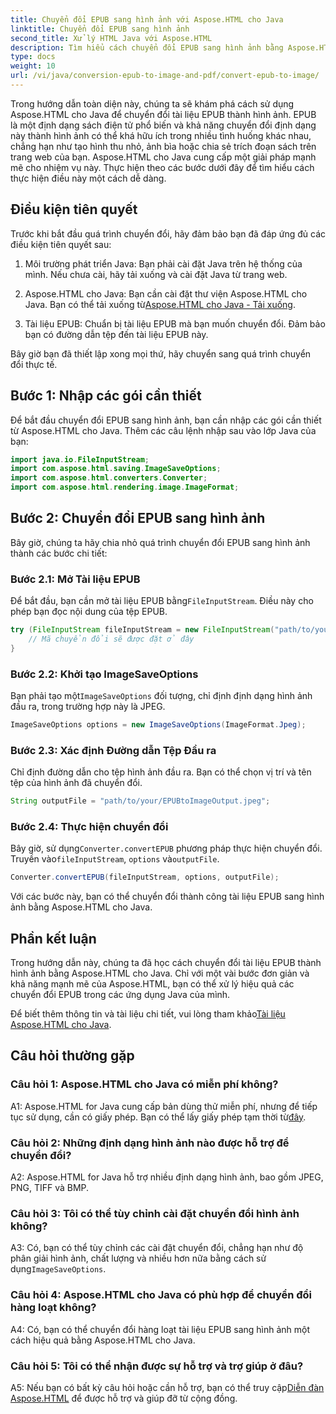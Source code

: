 ```yaml
---
title: Chuyển đổi EPUB sang hình ảnh với Aspose.HTML cho Java
linktitle: Chuyển đổi EPUB sang hình ảnh
second_title: Xử lý HTML Java với Aspose.HTML
description: Tìm hiểu cách chuyển đổi EPUB sang hình ảnh bằng Aspose.HTML cho Java. Hướng dẫn từng bước đơn giản để chuyển đổi hiệu quả.
type: docs
weight: 10
url: /vi/java/conversion-epub-to-image-and-pdf/convert-epub-to-image/
---
```

Trong hướng dẫn toàn diện này, chúng ta sẽ khám phá cách sử dụng Aspose.HTML cho Java để chuyển đổi tài liệu EPUB thành hình ảnh. EPUB là một định dạng sách điện tử phổ biến và khả năng chuyển đổi định dạng này thành hình ảnh có thể khá hữu ích trong nhiều tình huống khác nhau, chẳng hạn như tạo hình thu nhỏ, ảnh bìa hoặc chia sẻ trích đoạn sách trên trang web của bạn. Aspose.HTML cho Java cung cấp một giải pháp mạnh mẽ cho nhiệm vụ này. Thực hiện theo các bước dưới đây để tìm hiểu cách thực hiện điều này một cách dễ dàng.

## Điều kiện tiên quyết

Trước khi bắt đầu quá trình chuyển đổi, hãy đảm bảo bạn đã đáp ứng đủ các điều kiện tiên quyết sau:

1. Môi trường phát triển Java: Bạn phải cài đặt Java trên hệ thống của mình. Nếu chưa cài, hãy tải xuống và cài đặt Java từ trang web.

2.  Aspose.HTML cho Java: Bạn cần cài đặt thư viện Aspose.HTML cho Java. Bạn có thể tải xuống từ[Aspose.HTML cho Java - Tải xuống](https://releases.aspose.com/html/java/).

3. Tài liệu EPUB: Chuẩn bị tài liệu EPUB mà bạn muốn chuyển đổi. Đảm bảo bạn có đường dẫn tệp đến tài liệu EPUB này.

Bây giờ bạn đã thiết lập xong mọi thứ, hãy chuyển sang quá trình chuyển đổi thực tế.

## Bước 1: Nhập các gói cần thiết

Để bắt đầu chuyển đổi EPUB sang hình ảnh, bạn cần nhập các gói cần thiết từ Aspose.HTML cho Java. Thêm các câu lệnh nhập sau vào lớp Java của bạn:

```java
import java.io.FileInputStream;
import com.aspose.html.saving.ImageSaveOptions;
import com.aspose.html.converters.Converter;
import com.aspose.html.rendering.image.ImageFormat;
```

## Bước 2: Chuyển đổi EPUB sang hình ảnh

Bây giờ, chúng ta hãy chia nhỏ quá trình chuyển đổi EPUB sang hình ảnh thành các bước chi tiết:

### Bước 2.1: Mở Tài liệu EPUB

 Để bắt đầu, bạn cần mở tài liệu EPUB bằng`FileInputStream`. Điều này cho phép bạn đọc nội dung của tệp EPUB.

```java
try (FileInputStream fileInputStream = new FileInputStream("path/to/your/input.epub")) {
    // Mã chuyển đổi sẽ được đặt ở đây
}
```

### Bước 2.2: Khởi tạo ImageSaveOptions

 Bạn phải tạo một`ImageSaveOptions` đối tượng, chỉ định định dạng hình ảnh đầu ra, trong trường hợp này là JPEG.

```java
ImageSaveOptions options = new ImageSaveOptions(ImageFormat.Jpeg);
```

### Bước 2.3: Xác định Đường dẫn Tệp Đầu ra

Chỉ định đường dẫn cho tệp hình ảnh đầu ra. Bạn có thể chọn vị trí và tên tệp của hình ảnh đã chuyển đổi.

```java
String outputFile = "path/to/your/EPUBtoImageOutput.jpeg";
```

### Bước 2.4: Thực hiện chuyển đổi

 Bây giờ, sử dụng`Converter.convertEPUB` phương pháp thực hiện chuyển đổi. Truyền vào`fileInputStream`, `options` và`outputFile`.

```java
Converter.convertEPUB(fileInputStream, options, outputFile);
```

Với các bước này, bạn có thể chuyển đổi thành công tài liệu EPUB sang hình ảnh bằng Aspose.HTML cho Java.

## Phần kết luận

Trong hướng dẫn này, chúng ta đã học cách chuyển đổi tài liệu EPUB thành hình ảnh bằng Aspose.HTML cho Java. Chỉ với một vài bước đơn giản và khả năng mạnh mẽ của Aspose.HTML, bạn có thể xử lý hiệu quả các chuyển đổi EPUB trong các ứng dụng Java của mình.

 Để biết thêm thông tin và tài liệu chi tiết, vui lòng tham khảo[Tài liệu Aspose.HTML cho Java](https://reference.aspose.com/html/java/).

## Câu hỏi thường gặp

### Câu hỏi 1: Aspose.HTML cho Java có miễn phí không?

 A1: Aspose.HTML for Java cung cấp bản dùng thử miễn phí, nhưng để tiếp tục sử dụng, cần có giấy phép. Bạn có thể lấy giấy phép tạm thời từ[đây](https://purchase.aspose.com/temporary-license/).

### Câu hỏi 2: Những định dạng hình ảnh nào được hỗ trợ để chuyển đổi?

A2: Aspose.HTML for Java hỗ trợ nhiều định dạng hình ảnh, bao gồm JPEG, PNG, TIFF và BMP.

### Câu hỏi 3: Tôi có thể tùy chỉnh cài đặt chuyển đổi hình ảnh không?

 A3: Có, bạn có thể tùy chỉnh các cài đặt chuyển đổi, chẳng hạn như độ phân giải hình ảnh, chất lượng và nhiều hơn nữa bằng cách sử dụng`ImageSaveOptions`.

### Câu hỏi 4: Aspose.HTML cho Java có phù hợp để chuyển đổi hàng loạt không?

A4: Có, bạn có thể chuyển đổi hàng loạt tài liệu EPUB sang hình ảnh một cách hiệu quả bằng Aspose.HTML cho Java.

### Câu hỏi 5: Tôi có thể nhận được sự hỗ trợ và trợ giúp ở đâu?

 A5: Nếu bạn có bất kỳ câu hỏi hoặc cần hỗ trợ, bạn có thể truy cập[Diễn đàn Aspose.HTML](https://forum.aspose.com/) để được hỗ trợ và giúp đỡ từ cộng đồng.